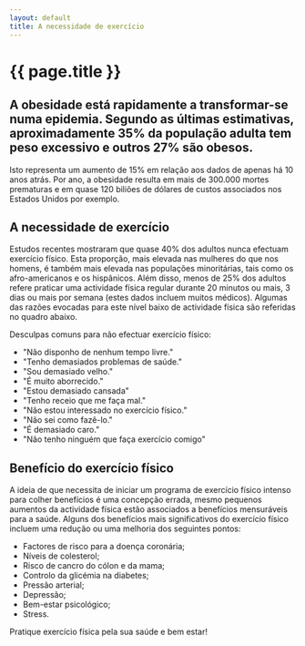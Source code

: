 ```yaml
---
layout: default
title: A necessidade de exercício
---
```


# {{ page.title }}

## A obesidade está rapidamente a transformar-se numa epidemia. Segundo as últimas estimativas, aproximadamente 35% da população adulta tem peso excessivo e outros 27% são obesos.

Isto representa um aumento de 15% em relação aos dados de apenas há 10 anos atrás. Por ano, a obesidade resulta em mais de 300.000 mortes prematuras e em quase 120 biliões de dólares de custos associados nos Estados Unidos por exemplo.

## A necessidade de exercício

Estudos recentes mostraram que quase 40% dos adultos nunca efectuam exercício físico. Esta proporção, mais elevada nas mulheres do que nos homens, é também mais elevada nas populações minoritárias, tais como os afro-americanos e os hispânicos. Além disso, menos de 25% dos adultos refere praticar uma actividade física regular durante 20 minutos ou mais, 3 dias ou mais por semana (estes dados incluem muitos médicos). Algumas das razões evocadas para este nível baixo de actividade física são referidas no quadro abaixo.

Desculpas comuns para não efectuar exercício físico:

* "Não disponho de nenhum tempo livre."
* "Tenho demasiados problemas de saúde."
* "Sou demasiado velho."
* "É muito aborrecido."
* "Estou demasiado cansada"
* "Tenho receio que me faça mal."
* "Não estou interessado no exercício físico."
* "Não sei como fazê-lo."
* "É demasiado caro."
* "Não tenho ninguém que faça exercício comigo"

## Benefício do exercício físico

A ideia de que necessita de iniciar um programa de exercício físico intenso para colher benefícios é uma concepção errada, mesmo pequenos aumentos da actividade física estão associados a benefícios mensuráveis para a saúde. Alguns dos benefícios mais significativos do exercício físico incluem uma redução ou uma melhoria dos seguintes pontos:

* Factores de risco para a doença coronária;
* Níveis de colesterol;
* Risco de cancro do cólon e da mama;
* Controlo da glicémia na diabetes;
* Pressão arterial;
* Depressão;
* Bem-estar psicológico;
* Stress.

Pratique exercício física pela sua saúde e bem estar!
